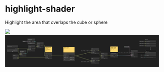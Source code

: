 # highlight-shader
Highlight the area that overlaps the cube or sphere

[<img src="https://img.youtube.com/vi/6KniQ3AOLqc/maxresdefault.jpg" width="50%">](https://youtu.be/6KniQ3AOLqc)
![](HighlightSimple.jpg)
